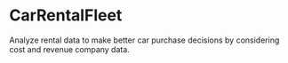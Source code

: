 # CarRentalFleet
Analyze rental data to make better car purchase decisions by considering cost and revenue company data.

